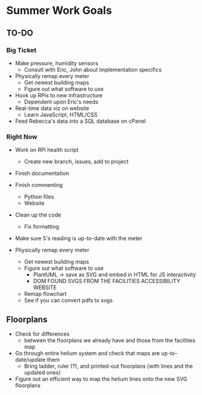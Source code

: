 # Summer Work Goals

## TO-DO

### Big Ticket
- Make pressure, humidity sensors
    - Consult with Eric, John about implementation specifics
- Physically remap every meter
    - Get newest building maps
    - Figure out what software to use
- Hook up RPis to new infrastructure
    - Dependent upon Eric's needs
- Real-time data viz on website
    - Learn JavaScript, HTML/CSS
- Feed Rebecca's data into a SQL database on cPanel

### Right Now
- Work on RPi health script
    - Create new branch, issues, add to project
- Finish documentation
- Finish commenting
    - Python files
    - Website
- Clean up the code
    - Fix formatting

- Make sure 5's reading is up-to-date with the meter

- Physically remap every meter
    - Get newest building maps
    - Figure out what software to use
        - PlantUML -> save as SVG and embed in HTML for JS interactivity
        - DOM FOUND SVGS FROM THE FACILITIES ACCESSIBILITY WEBSITE
    - Remap flowchart
    - See if you can convert pdfs to svgs

## Floorplans

- Check for differences 
    - between the floorplans we already have and those from the facilities map
- Go through entire helium system and check that maps are up-to-date/update them
    - Bring ladder, ruler (?), and printed-out floorplans (with lines and the updated ones)
- Figure out an efficient way to map the helium lines onto the new SVG floorplans

